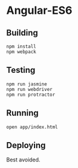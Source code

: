 # Angular-ES6

## Building

```
npm install
npm webpack
```

## Testing

```
npm run jasmine
npm run webdriver
npm run protractor
```

## Running

```
open app/index.html
```

## Deploying

Best avoided.
